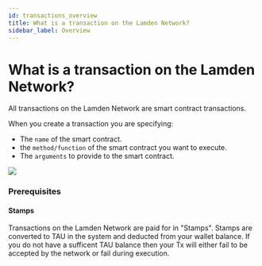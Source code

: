 ```yaml
---
id: transactions_overview
title: What is a transaction on the Lamden Network?
sidebar_label: Overview
---
```


# What is a transaction on the Lamden Network?

All transactions on the Lamden Network are smart contract transactions.

When you create a transaction you are specifying:
- The `name` of the smart contract.
- the `method/function` of the smart contract you want to execute.
- The `arguments` to provide to the smart contract.

![](/img/wallet/wallet_create_transaction.png)

### Prerequisites

#### Stamps
Transactions on the Lamden Network are paid for in "Stamps". Stamps are converted to TAU in the system and deducted from your wallet balance.
If you do not have a sufficent TAU balance then your Tx will either fail to be accepted by the network or fail during execution.
